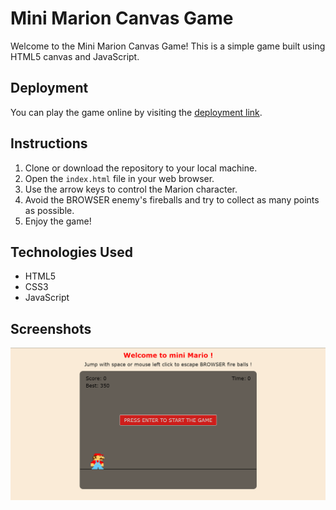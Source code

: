 # Mini Marion Canvas Game
Welcome to the Mini Marion Canvas Game! This is a simple game built using HTML5 canvas and JavaScript. 

## Deployment

You can play the game online by visiting the [deployment link](https://bahaa-eddine-mb.github.io/mini-mario-canvas-html/).

## Instructions

1. Clone or download the repository to your local machine.
2. Open the `index.html` file in your web browser.
3. Use the arrow keys to control the Marion character.
4. Avoid the BROWSER enemy's fireballs and try to collect as many points as possible.
5. Enjoy the game!

## Technologies Used

- HTML5
- CSS3
- JavaScript

## Screenshots

![Gameplay Screenshot](./images/game.png)

